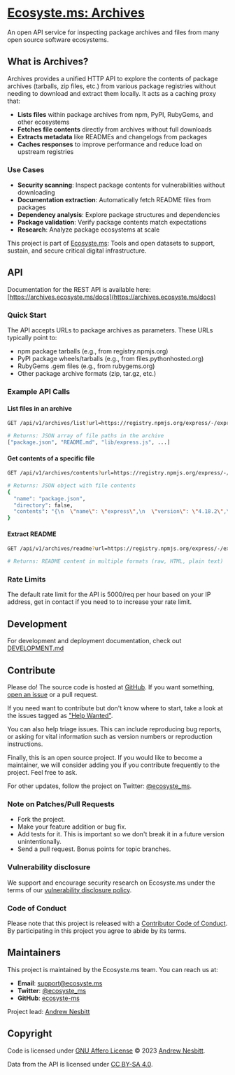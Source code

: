 # [Ecosyste.ms: Archives](https://archives.ecosyste.ms)

An open API service for inspecting package archives and files from many open source software ecosystems.

## What is Archives?

Archives provides a unified HTTP API to explore the contents of package archives (tarballs, zip files, etc.) from various package registries without needing to download and extract them locally. It acts as a caching proxy that:

- **Lists files** within package archives from npm, PyPI, RubyGems, and other ecosystems
- **Fetches file contents** directly from archives without full downloads
- **Extracts metadata** like READMEs and changelogs from packages
- **Caches responses** to improve performance and reduce load on upstream registries

### Use Cases

- **Security scanning**: Inspect package contents for vulnerabilities without downloading
- **Documentation extraction**: Automatically fetch README files from packages
- **Dependency analysis**: Explore package structures and dependencies
- **Package validation**: Verify package contents match expectations
- **Research**: Analyze package ecosystems at scale

This project is part of [Ecosyste.ms](https://ecosyste.ms): Tools and open datasets to support, sustain, and secure critical digital infrastructure.

## API

Documentation for the REST API is available here: [https://archives.ecosyste.ms/docs](https://archives.ecosyste.ms/docs)

### Quick Start

The API accepts URLs to package archives as parameters. These URLs typically point to:
- npm package tarballs (e.g., from registry.npmjs.org)
- PyPI package wheels/tarballs (e.g., from files.pythonhosted.org)
- RubyGems .gem files (e.g., from rubygems.org)
- Other package archive formats (zip, tar.gz, etc.)

### Example API Calls

#### List files in an archive
```bash
GET /api/v1/archives/list?url=https://registry.npmjs.org/express/-/express-4.18.2.tgz

# Returns: JSON array of file paths in the archive
["package.json", "README.md", "lib/express.js", ...]
```

#### Get contents of a specific file
```bash
GET /api/v1/archives/contents?url=https://registry.npmjs.org/express/-/express-4.18.2.tgz&path=package.json

# Returns: JSON object with file contents
{
  "name": "package.json",
  "directory": false,
  "contents": "{\n  \"name\": \"express\",\n  \"version\": \"4.18.2\",\n  ..."
}
```

#### Extract README
```bash
GET /api/v1/archives/readme?url=https://registry.npmjs.org/express/-/express-4.18.2.tgz

# Returns: README content in multiple formats (raw, HTML, plain text)
```

### Rate Limits

The default rate limit for the API is 5000/req per hour based on your IP address, get in contact if you need to to increase your rate limit.

## Development

For development and deployment documentation, check out [DEVELOPMENT.md](DEVELOPMENT.md)

## Contribute

Please do! The source code is hosted at [GitHub](https://github.com/ecosyste-ms/archives). If you want something, [open an issue](https://github.com/ecosyste-ms/archives/issues/new) or a pull request.

If you need want to contribute but don't know where to start, take a look at the issues tagged as ["Help Wanted"](https://github.com/ecosyste-ms/archives/issues?q=is%3Aopen+is%3Aissue+label%3A%22help+wanted%22).

You can also help triage issues. This can include reproducing bug reports, or asking for vital information such as version numbers or reproduction instructions. 

Finally, this is an open source project. If you would like to become a maintainer, we will consider adding you if you contribute frequently to the project. Feel free to ask.

For other updates, follow the project on Twitter: [@ecosyste_ms](https://twitter.com/ecosyste_ms).

### Note on Patches/Pull Requests

 * Fork the project.
 * Make your feature addition or bug fix.
 * Add tests for it. This is important so we don't break it in a future version unintentionally.
 * Send a pull request. Bonus points for topic branches.

### Vulnerability disclosure

We support and encourage security research on Ecosyste.ms under the terms of our [vulnerability disclosure policy](https://github.com/ecosyste-ms/archives/security/policy).

### Code of Conduct

Please note that this project is released with a [Contributor Code of Conduct](https://github.com/ecosyste-ms/.github/blob/main/CODE_OF_CONDUCT.md). By participating in this project you agree to abide by its terms.

## Maintainers

This project is maintained by the Ecosyste.ms team. You can reach us at:

- **Email**: [support@ecosyste.ms](mailto:support@ecosyste.ms)
- **Twitter**: [@ecosyste_ms](https://twitter.com/ecosyste_ms)
- **GitHub**: [ecosyste-ms](https://github.com/ecosyste-ms)

Project lead: [Andrew Nesbitt](https://github.com/andrew)

## Copyright

Code is licensed under [GNU Affero License](LICENSE) © 2023 [Andrew Nesbitt](https://github.com/andrew).

Data from the API is licensed under [CC BY-SA 4.0](https://creativecommons.org/licenses/by-sa/4.0/).
